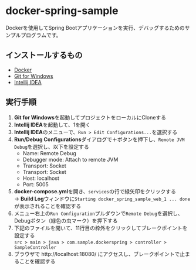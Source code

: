 # docker-spring-sample
Dockerを使用してSpring Bootアプリケーションを実行、デバッグするためのサンプルプログラムです。

## インストールするもの
- [Docker](https://www.docker.com/)
- [Git for Windows](https://gitforwindows.org/)
- [Intellij IDEA](https://www.jetbrains.com/ja-jp/idea/)

## 実行手順
1. **Git for Windows**を起動してプロジェクトをローカルにCloneする
1. **Intellij IDEA**を起動して、1を開く
1. **Intellij IDEA**のメニューで、`Run > Edit Configurations...`を選択する
1. **Run/Debug Configurations**ダイアログで＋ボタンを押下し、`Remote JVM Debug`を選択し、以下を設定する  
    - Name: Remote Debug
    - Debugger mode: Attach to remote JVM
    - Transport: Socket
    - Transport: Socket
    - Host: localhost
    - Port: 5005
1. **docker-compose.yml**を開き、`services`の行で緑矢印をクリックする  
    → **Build Log**ウィンドウに`Starting docker_spring_sample_web_1 ... done`が表示されることを確認する   
1. メニュー右上の`Run Configuration`プルダウンで`Remote Debug`を選択し、Debugボタン（緑色の虫マーク）を押下する
1. 下記のファイルを開いて、11行目の枠外をクリックしてブレークポイントを設定する  
    `src > main > java > com.sample.dockerspring > controller > SampleController`
1. ブラウザで http://localhost:18080/ にアクセスし、ブレークポイントで止まることを確認する

